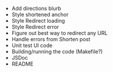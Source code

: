 * Add directions blurb
* Style shortened anchor
* Style Redirect loading
* Style Redirect error
* Figure out best way to redirect any URL
* Handle errors from Shorten post
* Unit test UI code
* Building/running the code (Makefile?)
* JSDoc
* README